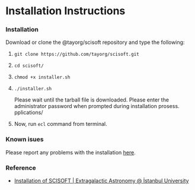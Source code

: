 # Installation Instructions

### Installation

Download or clone the @tayorg/scisoft repository and type the following:

1. `git clone https://github.com/tayorg/scisoft.git`

2. `cd scisoft/`

3. `chmod +x installer.sh`

4. `./installer.sh`
   
   Please wait until the tarball file is downloaded. Please enter the administrator password when prompted during installation prosess. pplications/

5. Now, run `ecl` command from terminal.

### Known isues

Please report any problems with the installation [here](https://github.com/tayorg/scisoft/issues).

### Reference

- [Installation of SCISOFT | Extragalactic Astronomy @ İstanbul University](http://cosmology.istanbul.edu.tr/index.php/members/installation-of-scisoft/)


